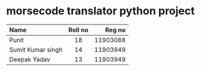 # morsecode translator python project


| Name  | Roll no  | Reg no |
| :------------ |:---------------:| -----:|
| Punit     | 18 | 11903088 |
| Sumit Kumar singh      | 14       |   11903949 |
| Deepak Yadav | 13        |    11903949 |


